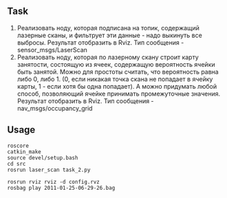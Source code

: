 ## Task
1) Реализовать ноду, которая подписана на топик, содержащий лазерные сканы, и фильтрует эти данные - надо выкинуть все выбросы. Результат отобразить в Rviz. Тип сообщения - sensor_msgs/LaserScan
2) Реализовать ноду, которая по лазерному скану строит карту занятости, состоящую из ячеек, содержащую вероятность ячейки быть занятой. Можно для простоты считать, что вероятность равна либо 0, либо 1. (0, если никакая точка скана не попадает в ячейку карты, 1 - если хотя бы одна попадает). А можно придумать любой способ, позволяющий ячейке принимать промежуточные значения. Результат отобразить в Rviz. Тип сообщения - nav_msgs/occupancy_grid

## Usage
```shell
roscore
catkin_make
source devel/setup.bash
cd src
rosrun laser_scan task_2.py

rosrun rviz rviz -d config.rvz
rosbag play 2011-01-25-06-29-26.bag
```
